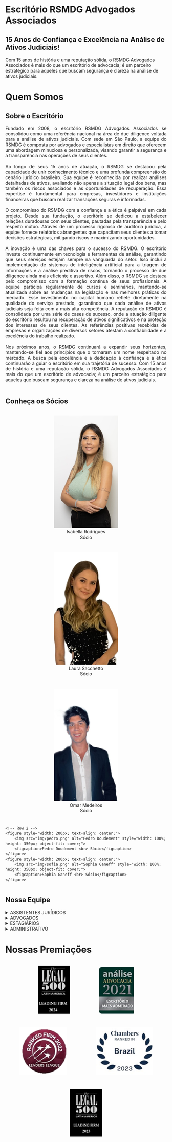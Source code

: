 # Escritório RSMDG Advogados Associados
## 15 Anos de Confiança e Excelência na Análise de Ativos Judiciais!

Com 15 anos de história e uma reputação sólida, o RSMDG Advogados Associados é mais do que um escritório de advocacia; é um parceiro estratégico para aqueles que buscam segurança e clareza na análise de ativos judiciais.

# Quem Somos
## Sobre o Escritório

<p style="text-align: justify;">Fundado em 2008, o escritório RSMDG Advogados Associados se consolidou como uma referência nacional na área de due diligence voltada para a análise de ativos judiciais. Com sede em São Paulo, a equipe do RSMDG é composta por advogados e especialistas em direito que oferecem uma abordagem minuciosa e personalizada, visando garantir a segurança e a transparência nas operações de seus clientes. <br> <br>
Ao longo de seus 15 anos de atuação, o RSMDG se destacou pela capacidade de unir conhecimento técnico e uma profunda compreensão do cenário jurídico brasileiro. Sua equipe é reconhecida por realizar análises detalhadas de ativos, avaliando não apenas a situação legal dos bens, mas também os riscos associados e as oportunidades de recuperação. Essa expertise é fundamental para empresas, investidores e instituições financeiras que buscam realizar transações seguras e informadas. <br> <br>
O compromisso do RSMDG com a confiança e a ética é palpável em cada projeto. Desde sua fundação, o escritório se dedicou a estabelecer relações duradouras com seus clientes, pautadas pela transparência e pelo respeito mútuo. Através de um processo rigoroso de auditoria jurídica, a equipe fornece relatórios abrangentes que capacitam seus clientes a tomar decisões estratégicas, mitigando riscos e maximizando oportunidades. <br> <br>
A inovação é uma das chaves para o sucesso do RSMDG. O escritório investe continuamente em tecnologia e ferramentas de análise, garantindo que seus serviços estejam sempre na vanguarda do setor. Isso inclui a implementação de sistemas de inteligência artificial para a triagem de informações e a análise preditiva de riscos, tornando o processo de due diligence ainda mais eficiente e assertivo.
Além disso, o RSMDG se destaca pelo compromisso com a formação contínua de seus profissionais. A equipe participa regularmente de cursos e seminários, mantendo-se atualizada sobre as mudanças na legislação e nas melhores práticas do mercado. Esse investimento no capital humano reflete diretamente na qualidade do serviço prestado, garantindo que cada análise de ativos judiciais seja feita com a mais alta competência.
A reputação do RSMDG é consolidada por uma série de cases de sucesso, onde a atuação diligente do escritório resultou na recuperação de ativos significativos e na proteção dos interesses de seus clientes. As referências positivas recebidas de empresas e organizações de diversos setores atestam a confiabilidade e a excelência do trabalho realizado. <br> <br>
Nos próximos anos, o RSMDG continuará a expandir seus horizontes, mantendo-se fiel aos princípios que o tornaram um nome respeitado no mercado. A busca pela excelência e a dedicação à confiança e à ética continuarão a guiar o escritório em sua trajetória de sucesso.
Com 15 anos de história e uma reputação sólida, o RSMDG Advogados Associados é mais do que um escritório de advocacia; é um parceiro estratégico para aqueles que buscam segurança e clareza na análise de ativos judiciais. <br> <br>
</p>

## Conheça os Sócios

<div style="display: flex; flex-wrap: wrap; gap: 10px; justify-content: center; max-width: 960px; margin: 0 auto;">
    <!-- Row 1 -->
    <figure style="width: 200px; text-align: center;">
        <img src="img/isa.png" alt="Isabella Rodrigues" style="width: 100%; height: 350px; object-fit: cover;">
        <figcaption>Isabella Rodrigues <br> Sócio</figcaption>
    </figure>
    <figure style="width: 200px; text-align: center;">
        <img src="img/laura.png" alt="Laura Sacchetto" style="width: 100%; height: 350px; object-fit: cover;">
        <figcaption>Laura Sacchetto <br> Sócio</figcaption>
    </figure>
    <figure style="width: 200px; text-align: center;">
        <img src="img/omar.png" alt="Omar Medeiros" style="width: 100%; height: 350px; object-fit: cover;">
        <figcaption>Omar Medeiros <br> Sócio</figcaption>
    </figure>

    <!-- Row 2 -->
    <figure style="width: 200px; text-align: center;">
        <img src="img/pedro.png" alt="Pedro Doudement" style="width: 100%; height: 350px; object-fit: cover;">
        <figcaption>Pedro Doudement <br> Sócio</figcaption>
    </figure>
    <figure style="width: 200px; text-align: center;">
        <img src="img/sofia.png" alt="Sophia Ganeff" style="width: 100%; height: 350px; object-fit: cover;">
        <figcaption>Sophia Ganeff <br> Sócio</figcaption>
    </figure>
</div>

## Nossa Equipe

<details>
    <summary>ASSISTENTES JURÍDICOS</summary>
    <ul>
        <li>Ana Clara Silva</li>
        <li>Mariana Gomes Costa</li>
        <li>Lucas Fernando Santos</li>
    </ul>
</details>
<details>
    <summary>ADVOGADOS</summary>
    <ul>
        <li> Dra.  Beatriz Rodrigues Lima </li>
        <li> Dra. Juliana Martins Ferreira </li>
        <li> Dr. Rafael Almeida Pereira </li>
        <li> Dr.  Felipe dos Santos Rocha </li>
        <li> Dra. Letícia Vieira da Cruz </li>
        <li> Dr. Gustavo Henrique Almeida </li>
        <li> Dr. João Pedro Oliveira </li>
        <li> Dra. Barbara Guimarães  </li>
        <li> Dra. Giovana Almeida  </li>
        <li> Dr. Mauricio Ferro  </li>
        <li> Dra. Raquel Marques </li>
    </ul>
</details>

<details>
    <summary>ESTAGIÁRIOS</summary>
    <ul>
        <li> Camila Soares de Lima</li>
        <li> Thiago Carvalho Mendes</li>
        <li> Larissa Martins da Silva</li>
        <li> Pedro Bonadia </li>
        <li> Simone Fernandes </li>
    </ul>
</details>

<details>
    <summary>ADMINISTRATIVO</summary>
    <ul>
        <li> Leonardo Souza Martins </li>
        <li> Gabriela Dias de Oliveira </li>
        <li> Samuel Henrique Santos </li>

    </ul>
</details>

# Nossas Premiações
<div style="display: flex; flex-wrap: wrap; gap: 10px; justify-content: center; max-width: 960px; margin: 0 auto;">
    <!-- Row 1 -->
    <figure style="width: 100px; text-align: center;">
        <img src="img/premio1.png" alt="Isabella Rodrigues" style="width: 100%; height: 150px; object-fit: cover;">
    </figure>
    <figure style="width: 110px; text-align: center;">
        <img src="img/premio2.png" alt="Laura Sacchetto" style="width: 100%; height: 150px; object-fit: cover;">
    </figure>
    <figure style="width: 150px; text-align: center;">
        <img src="img/premio3.png" alt="Omar Medeiros" style="width: 100%; height: 150px; object-fit: cover;">
    </figure>
    <figure style="width: 180px; text-align: center;">
        <img src="img/premio4.png" alt="Pedro Doudement" style="width: 100%; height: 150px; object-fit: cover;">
    </figure>
    <figure style="width: 100px; text-align: center;">
        <img src="img/premio5.png" alt="Sophia Ganeff" style="width: 100%; height: 150px; object-fit: cover;">
    </figure>
</div>